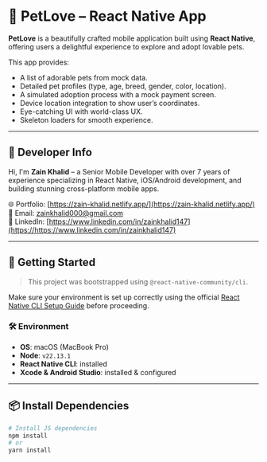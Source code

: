 # 🐾 PetLove – React Native App

**PetLove** is a beautifully crafted mobile application built using **React Native**, offering users a delightful experience to explore and adopt lovable pets.

This app provides:

- A list of adorable pets from mock data.
- Detailed pet profiles (type, age, breed, gender, color, location).
- A simulated adoption process with a mock payment screen.
- Device location integration to show user’s coordinates.
- Eye-catching UI with world-class UX.
- Skeleton loaders for smooth experience.

---

## 👤 Developer Info

Hi, I'm **Zain Khalid** – a Senior Mobile Developer with over 7 years of experience specializing in React Native, iOS/Android development, and building stunning cross-platform mobile apps.

🌐 Portfolio: [https://zain-khalid.netlify.app/](https://zain-khalid.netlify.app/)  
📧 Email: zainkhalid000@gmail.com  
📱 LinkedIn: [https://www.linkedin.com/in/zainkhalid147](https://https://www.linkedin.com/in/zainkhalid147)

---

## 🚀 Getting Started

> This project was bootstrapped using `@react-native-community/cli`.

Make sure your environment is set up correctly using the official [React Native CLI Setup Guide](https://reactnative.dev/docs/environment-setup) before proceeding.

### 🛠 Environment

- **OS**: macOS (MacBook Pro)
- **Node**: `v22.13.1`
- **React Native CLI**: installed
- **Xcode & Android Studio**: installed & configured

---

## 📦 Install Dependencies

```sh
# Install JS dependencies
npm install
# or
yarn install